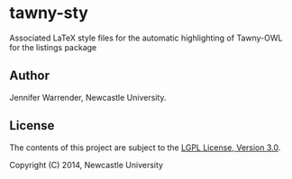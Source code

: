 tawny-sty
=========

Associated LaTeX style files for the automatic highlighting of Tawny-OWL for the listings package

## Author

Jennifer Warrender, Newcastle University.

## License

The contents of this project are subject to the [LGPL License, Version 3.0](LICENSE).

Copyright (C) 2014, Newcastle University